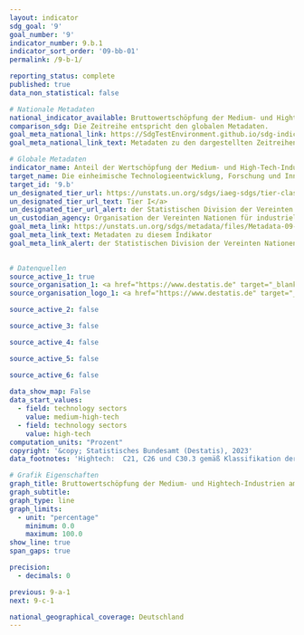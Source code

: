 ```yaml
---
layout: indicator    
sdg_goal: '9'    
goal_number: '9'    
indicator_number: 9.b.1    
indicator_sort_order: '09-bb-01'    
permalink: /9-b-1/    

reporting_status: complete    
published: true    
data_non_statistical: false    

# Nationale Metadaten    
national_indicator_available: Bruttowertschöpfung der Medium- und Hightech-Industrien am Verarbeitenden Gewerbe    
comparison_sdg: Die Zeitreihe entspricht den globalen Metadaten.    
goal_meta_national_link: https://SdgTestEnvironment.github.io/sdg-indicators/public/Meta/9.b.1.pdf
goal_meta_national_link_text: Metadaten zu den dargestellten Zeitreihen    

# Globale Metadaten    
indicator_name: Anteil der Wertschöpfung der Medium- und High-Tech-Industrien an der Gesamtwertschöpfung    
target_name: Die einheimische Technologieentwicklung, Forschung und Innovation in den Entwicklungsländern unterstützen, einschließlich durch Sicherstellung eines förderlichen politischen Umfelds, unter anderem für industrielle Diversifizierung und Wertschöpfung im Rohstoffbereich    
target_id: '9.b'    
un_designated_tier_url: https://unstats.un.org/sdgs/iaeg-sdgs/tier-classification/'    
un_designated_tier_url_text: Tier I</a>    
un_designated_tier_url_alert: der Statistischen Division der Vereinten Nationen    
un_custodian_agency: Organisation der Vereinten Nationen für industrielle Entwicklung (UNIDO)    
goal_meta_link: https://unstats.un.org/sdgs/metadata/files/Metadata-09-0B-01.pdf    
goal_meta_link_text: Metadaten zu diesem Indikator    
goal_meta_link_alert: der Statistischen Division der Vereinten Nationen    
    

# Datenquellen
source_active_1: true
source_organisation_1: <a href="https://www.destatis.de" target="_blank"> Statistisches Bundesamt (Destatis) </a>
source_organisation_logo_1: <a href="https://www.destatis.de" target="_blank"><img src="https://g205sdgs.github.io/sdg-indicators/public/OrgImgDe/destatis.png" alt="Logo destatis" style="height:60px; width:148px"/></a>

source_active_2: false

source_active_3: false

source_active_4: false

source_active_5: false

source_active_6: false
    
data_show_map: False    
data_start_values: 
  - field: technology sectors
    value: medium-high-tech
  - field: technology sectors
    value: high-tech    
computation_units: "Prozent"    
copyright: '&copy; Statistisches Bundesamt (Destatis), 2023'    
data_footnotes: 'Hightech:  C21, C26 und C30.3 gemäß Klassifikation der Wirtschaftszweige, Ausgabe 2008 (WZ 2008); <br>• Medium-high-tech: C20, C25.4, C27, C28, C29, C30 (ohne C30.1 und C30.3) sowie C32.5 gemäß WZ 2008; <br>•  Die Daten basieren auf einer Sonderauswertung und sind nicht öffentlich zugänglich.'    

# Grafik Eigenschaften    
graph_title: Bruttowertschöpfung der Medium- und Hightech-Industrien am Verarbeitenden Gewerbe
graph_subtitle:     
graph_type: line    
graph_limits:
  - unit: "percentage"
    minimum: 0.0
    maximum: 100.0
show_line: true
span_gaps: true

precision:
  - decimals: 0    

previous: 9-a-1    
next: 9-c-1    

national_geographical_coverage: Deutschland    
---
```


<span></span>